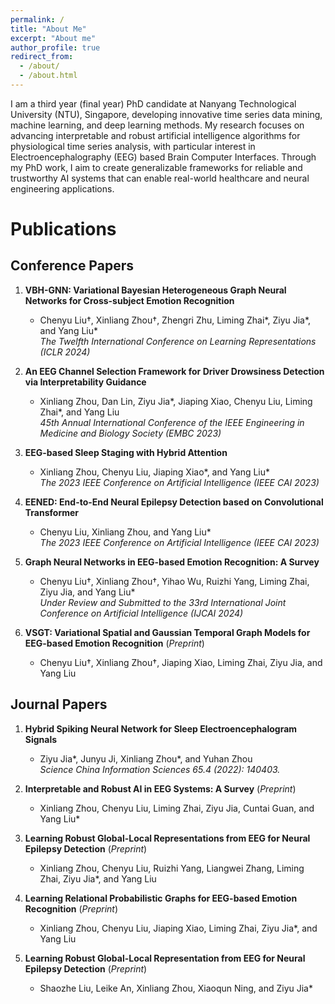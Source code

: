 ```yaml
---
permalink: /
title: "About Me"
excerpt: "About me"
author_profile: true
redirect_from: 
  - /about/
  - /about.html
---
```


I am a third year (final year) PhD candidate at Nanyang Technological University (NTU), Singapore, developing innovative time series data mining, machine learning, and deep learning methods. My research focuses on advancing interpretable and robust artificial intelligence algorithms for physiological time series analysis, with particular interest in Electroencephalography (EEG) based Brain Computer Interfaces. Through my PhD work, I aim to create generalizable frameworks for reliable and trustworthy AI systems that can enable real-world healthcare and neural engineering applications.

Publications
======

Conference Papers
------
1. **VBH-GNN: Variational Bayesian Heterogeneous Graph Neural Networks for Cross-subject Emotion Recognition**  
   - Chenyu Liu†, Xinliang Zhou†, Zhengri Zhu, Liming Zhai*, Ziyu Jia*, and Yang Liu*  
   *The Twelfth International Conference on Learning Representations (ICLR 2024)*

2. **An EEG Channel Selection Framework for Driver Drowsiness Detection via Interpretability Guidance**  
   - Xinliang Zhou, Dan Lin, Ziyu Jia*, Jiaping Xiao, Chenyu Liu, Liming Zhai*, and Yang Liu  
   *45th Annual International Conference of the IEEE Engineering in Medicine and Biology Society (EMBC 2023)*

3. **EEG-based Sleep Staging with Hybrid Attention**  
   - Xinliang Zhou, Chenyu Liu, Jiaping Xiao*, and Yang Liu*  
   *The 2023 IEEE Conference on Artificial Intelligence (IEEE CAI 2023)*

4. **EENED: End-to-End Neural Epilepsy Detection based on Convolutional Transformer**  
   - Chenyu Liu, Xinliang Zhou, and Yang Liu*  
   *The 2023 IEEE Conference on Artificial Intelligence (IEEE CAI 2023)*

5. **Graph Neural Networks in EEG-based Emotion Recognition: A Survey**  
    - Chenyu Liu†, Xinliang Zhou†, Yihao Wu, Ruizhi Yang, Liming Zhai, Ziyu Jia, and Yang Liu*  
    *Under Review and Submitted to the 33rd International Joint Conference on Artificial Intelligence (IJCAI 2024)*

6. **VSGT: Variational Spatial and Gaussian Temporal Graph Models for EEG-based Emotion Recognition**     (*Preprint*)
    - Chenyu Liu†, Xinliang Zhou†, Jiaping Xiao, Liming Zhai, Ziyu Jia, and Yang Liu  
    <!-- *Under Review and Submitted to a Top Tier Double Blind Conference* -->


Journal Papers
------
1. **Hybrid Spiking Neural Network for Sleep Electroencephalogram Signals**  
   - Ziyu Jia*, Junyu Ji, Xinliang Zhou*, and Yuhan Zhou  
   *Science China Information Sciences 65.4 (2022): 140403.*

2. **Interpretable and Robust AI in EEG Systems: A Survey**  (*Preprint*)
   - Xinliang Zhou, Chenyu Liu, Liming Zhai, Ziyu Jia, Cuntai Guan, and Yang Liu*  
   <!-- *Under Review and Submitted to IEEE Transactions on Neural Networks and Learning Systems (IEEE TNNLS)* -->


3. **Learning Robust Global-Local Representations from EEG for Neural Epilepsy Detection**  (*Preprint*)
   - Xinliang Zhou, Chenyu Liu, Ruizhi Yang, Liangwei Zhang, Liming Zhai, Ziyu Jia*, and Yang Liu  
   <!-- *Under Review and Submitted to IEEE Transactions on Neural Artificial Intelligence (IEEE TAI)* -->

4. **Learning Relational Probabilistic Graphs for EEG-based Emotion Recognition**  (*Preprint*)
   - Xinliang Zhou, Chenyu Liu, Jiaping Xiao, Liming Zhai, Ziyu Jia*, and Yang Liu  
   <!-- *Under Review and Submitted to IEEE Transactions on Affective Computing (IEEE TAFFC)* -->

5. **Learning Robust Global-Local Representation from EEG for Neural Epilepsy Detection** (*Preprint*) 
   - Shaozhe Liu, Leike An, Xinliang Zhou, Xiaoqun Ning, and Ziyu Jia*  
   <!-- *Under Review and Submitted to IEEE Transactions on Neural Cybernetics (IEEE TCYB)* -->


